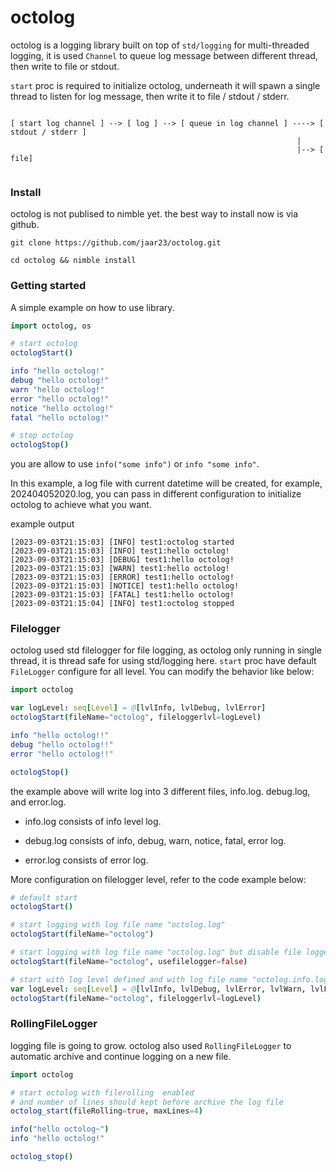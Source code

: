# octolog

octolog is a logging library built on top of `std/logging` for multi-threaded logging, it is used `Channel` to queue log message between different thread, then write to file or stdout.

`start` proc is required to initialize octolog, underneath it will spawn a single thread to listen for log message, then write it to file / stdout / stderr.

```
                                     
[ start log channel ] --> [ log ] --> [ queue in log channel ] ----> [ stdout / stderr ]
                                                                |
                                                                |--> [ file]
 

```

### Install

octolog is not publised to nimble yet. the best way to install now is via github.

```shell
git clone https://github.com/jaar23/octolog.git

cd octolog && nimble install

```

### Getting started

A simple example on how to use library.

``` nim
import octolog, os

# start octolog
octologStart()

info "hello octolog!"
debug "hello octolog!"
warn "hello octolog!"
error "hello octolog!"
notice "hello octolog!"
fatal "hello octolog!"

# stop octolog
octologStop()
```

you are allow to use `info("some info")` or `info "some info"`.

In this example, a log file with current datetime will be created, for example, 202404052020.log, you can pass in different configuration to initialize octolog to achieve what you want.

example output 
```text
[2023-09-03T21:15:03] [INFO] test1:octolog started
[2023-09-03T21:15:03] [INFO] test1:hello octolog!
[2023-09-03T21:15:03] [DEBUG] test1:hello octolog!
[2023-09-03T21:15:03] [WARN] test1:hello octolog!
[2023-09-03T21:15:03] [ERROR] test1:hello octolog!
[2023-09-03T21:15:03] [NOTICE] test1:hello octolog! 
[2023-09-03T21:15:03] [FATAL] test1:hello octolog!
[2023-09-03T21:15:04] [INFO] test1:octolog stopped    
```

### Filelogger

octolog used std filelogger for file logging, as octolog only running in single thread, it is thread safe for using std/logging here. `start` proc have default `FileLogger` configure for all level. You can modify the behavior like below:


```nim
import octolog

var logLevel: seq[Level] = @[lvlInfo, lvlDebug, lvlError]
octologStart(fileName="octolog", fileloggerlvl=logLevel)

info "hello octolog!!"
debug "hello octolog!!"
error "hello octolog!!"

octologStop()
```

the example above will write log into 3 different files, info.log. debug.log, and error.log.

- info.log consists of info level log.

- debug.log consists of info, debug, warn, notice, fatal, error log.

- error.log consists of error log.


More configuration on filelogger level, refer to the code example below:

```nim
# default start
octologStart()

# start logging with log file name "octolog.log"
octologStart(fileName="octolog")

# start logging with log file name "octolog.log" but disable file logger, it will not write log into file
octologStart(fileName="octolog", usefilelogger=false)

# start with log level defined and with log file name "octolog.info.log, octolog.xxx.log, ..."
var logLevel: seq[Level] = @[lvlInfo, lvlDebug, lvlError, lvlWarn, lvlFatal, lvlNotice]
octologStart(fileName="octolog", fileloggerlvl=logLevel)
```

### RollingFileLogger

logging file is going to grow. octolog also used `RollingFileLogger` to automatic archive and continue logging on a new file.

```nim
import octolog

# start octolog with filerolling  enabled 
# and number of lines should kept before archive the log file
octolog_start(fileRolling=true, maxLines=4)

info("hello octolog~")
info "hello octolog!"

octolog_stop()
```


